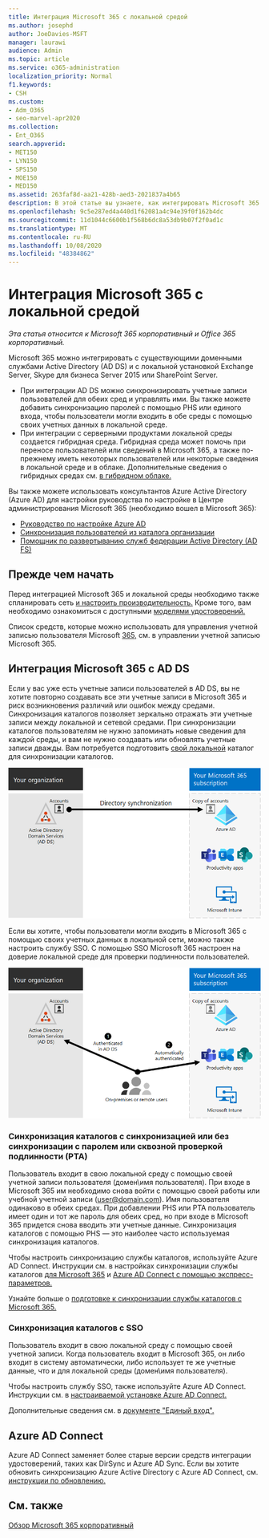 ```yaml
---
title: Интеграция Microsoft 365 с локальной средой
ms.author: josephd
author: JoeDavies-MSFT
manager: laurawi
audience: Admin
ms.topic: article
ms.service: o365-administration
localization_priority: Normal
f1.keywords:
- CSH
ms.custom:
- Adm_O365
- seo-marvel-apr2020
ms.collection:
- Ent_O365
search.appverid:
- MET150
- LYN150
- SPS150
- MOE150
- MED150
ms.assetid: 263faf8d-aa21-428b-aed3-2021837a4b65
description: В этой статье вы узнаете, как интегрировать Microsoft 365 с существующими службами каталогов и локальной средой.
ms.openlocfilehash: 9c5e287ed4a440d1f62081a4c94e39f0f162b4dc
ms.sourcegitcommit: 11d1044c6600b1f568b6dc8a53db9b07f2f0ad1c
ms.translationtype: MT
ms.contentlocale: ru-RU
ms.lasthandoff: 10/08/2020
ms.locfileid: "48384862"
---
```

# <a name="microsoft-365-integration-with-on-premises-environments"></a>Интеграция Microsoft 365 с локальной средой

*Эта статья относится к Microsoft 365 корпоративный и Office 365 корпоративный.*

Microsoft 365 можно интегрировать с существующими доменными службами Active Directory (AD DS) и с локальной установкой Exchange Server, Skype для бизнеса Server 2015 или SharePoint Server.
  
 - При интеграции AD DS можно синхронизировать учетные записи пользователей для обеих сред и управлять ими. Вы также можете добавить синхронизацию паролей с помощью PHS или единого входа, чтобы пользователи могли входить в обе среды с помощью своих учетных данных в локальной среде.
 - При интеграции с серверными продуктами локальной среды создается гибридная среда. Гибридная среда может помочь при переносе пользователей или сведений в Microsoft 365, а также по-прежнему иметь некоторых пользователей или некоторые сведения в локальной среде и в облаке. Дополнительные сведения о гибридных средах см. [в гибридном облаке.](../solutions/cloud-architecture-models.md#hybrid)

Вы также можете использовать консультантов Azure Active Directory (Azure AD) для настройки руководства по настройке в Центре администрирования Microsoft 365 (необходимо вошел в Microsoft 365):

- [Руководство по настройке Azure AD](https://aka.ms/aadpguidance)
- [Синхронизация пользователей из каталога организации](https://aka.ms/aadconnectpwsync)
- [Помощник по развертыванию служб федерации Active Directory (AD FS)](https://aka.ms/adfsguidance)
   
## <a name="before-you-begin"></a>Прежде чем начать

Перед интеграцией Microsoft 365 и локальной среды необходимо также спланировать сеть [и настроить производительность.](network-planning-and-performance.md) Кроме того, вам необходимо ознакомиться с доступными [моделями удостоверений.](about-microsoft-365-identity.md) 

Список средств, которые можно использовать для управления учетной записью пользователя Microsoft [365,](manage-microsoft-365-accounts.md) см. в управлении учетной записью Microsoft 365. 
  
## <a name="integrate-microsoft-365-with-ad-ds"></a>Интеграция Microsoft 365 с AD DS

Если у вас уже есть учетные записи пользователей в AD DS, вы не хотите повторно создавать все эти учетные записи в Microsoft 365 и риск возникновения различий или ошибок между средами. Синхронизация каталогов позволяет зеркально отражать эти учетные записи между локальной и сетевой средами. При синхронизации каталогов пользователям не нужно запоминать новые сведения для каждой среды, и вам не нужно создавать или обновлять учетные записи дважды. Вам потребуется подготовить [свой локальной](prepare-for-directory-synchronization.md) каталог для синхронизации каталогов.
  
![Синхронизация каталогов для синхронизации локальной и сетевой учетных записей пользователей](../media/microsoft-365-integration/directory-synchronization.png)
  
Если вы хотите, чтобы пользователи могли входить в Microsoft 365 с помощью своих учетных данных в локальной сети, можно также настроить службу SSO. С помощью SSO Microsoft 365 настроен на доверие локальной среде для проверки подлинности пользователей.
  
![При едином входе одна и та же учетная запись доступна как в локальной, так и в сетевой средах.](../media/microsoft-365-integration/single-sign-on.png)

### <a name="directory-synchronization-with-or-without-password-hash-synchronization-or-pass-through-authentication-pta"></a>Синхронизация каталогов с синхронизацией или без синхронизации с паролем или сквозной проверкой подлинности (PTA)

Пользователь входит в свою локальной среду с помощью своей учетной записи пользователя (домен\имя пользователя). При входе в Microsoft 365 им необходимо снова войти с помощью своей работы или учебной учетной записи (user@domain.com). Имя пользователя одинаково в обеих средах. При добавлении PHS или PTA пользователь имеет один и тот же пароль для обеих сред, но при входе в Microsoft 365 придется снова вводить эти учетные данные. Синхронизация каталогов с помощью PHS — это наиболее часто используемая синхронизация каталогов.

Чтобы настроить синхронизацию службы каталогов, используйте Azure AD Connect. Инструкции см. в настройках синхронизации службы каталогов [для Microsoft 365](set-up-directory-synchronization.md) и [Azure AD Connect с помощью экспресс-параметров.](https://go.microsoft.com/fwlink/p/?LinkId=698537)

Узнайте больше о [подготовке к синхронизации службы каталогов с Microsoft 365.](prepare-for-directory-synchronization.md)

### <a name="directory-synchronization-with-sso"></a>Синхронизация каталогов с SSO

Пользователь входит в свою локальной среду с помощью своей учетной записи. Когда пользователь входит в Microsoft 365, он либо входит в систему автоматически, либо использует те же учетные данные, что и для локальной среды (домен\имя пользователя).

Чтобы настроить службу SSO, также используйте Azure AD Connect. Инструкции см. в [настраиваемой установке Azure AD Connect.](https://go.microsoft.com/fwlink/p/?LinkID=698430)

Дополнительные сведения см. в [документе "Единый вход".](https://go.microsoft.com/fwlink/p/?LinkId=698604)

## <a name="azure-ad-connect"></a>Azure AD Connect

Azure AD Connect заменяет более старые версии средств интеграции удостоверений, таких как DirSync и Azure AD Sync. Если вы хотите обновить синхронизацию Azure Active Directory с Azure AD Connect, см. [инструкции по обновлению.](https://go.microsoft.com/fwlink/p/?LinkId=733240) 

## <a name="see-also"></a>См. также

[Обзор Microsoft 365 корпоративный](microsoft-365-overview.md)
